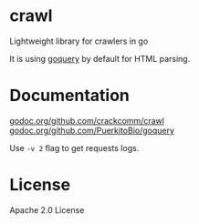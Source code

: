 # crawl

Lightweight library for crawlers in go

It is using [goquery](https://github.com/PuerkitoBio/goquery/) by default for HTML parsing.

# Documentation

[godoc.org/github.com/crackcomm/crawl](http://godoc.org/github.com/crackcomm/crawl/)
[godoc.org/github.com/PuerkitoBio/goquery](http://godoc.org/github.com/PuerkitoBio/goquery/)

Use `-v 2` flag to get requests logs.

# License

Apache 2.0 License
